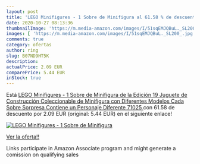 ```yaml
---
layout: post
title: 'LEGO Minifigures - 1 Sobre de Minifigura al 61.58 % de descuento'
date: 2020-10-27 08:13:36
thumbnailImage: 'https://m.media-amazon.com/images/I/51sqEMJQBuL._SL200_.jpg'
images: [ 'https://m.media-amazon.com/images/I/51sqEMJQBuL._SL200_.jpg' ]
comments: true
category: ofertas
author: ring
slug: B07ND9HT5K
description:
actualPrice: 2.09 EUR
comparePrice: 5.44 EUR
inStock: true
---
```


Está [LEGO Minifigures - 1 Sobre de Minifigura de la Edición 19  Juguete de Construcción Coleccionable de Minifigura con Diferentes Modelos  Cada Sobre Sorpresa Contiene un Personaje Diferente  71025 ](https://www.amazon.es/dp/B07ND9HT5K/?tag=tolees-21) con 61.58 de descuento por 2.09 EUR (original: 5.44 EUR) en el siguiente enlace!

[![LEGO Minifigures - 1 Sobre de Minifigura](https://m.media-amazon.com/images/I/51sqEMJQBuL._SL200_.jpg)](https://www.amazon.es/dp/B07ND9HT5K/?tag=tolees-21)

[Ver la oferta!!](https://www.amazon.es/dp/B07ND9HT5K/?tag=tolees-21)

Links participate in Amazon Associate program and might generate a comission on qualifying sales


